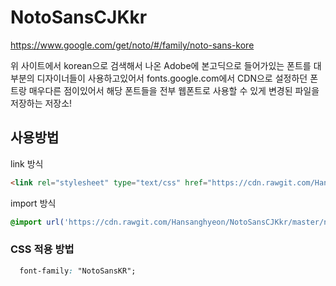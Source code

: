 # NotoSansCJKkr

https://www.google.com/get/noto/#/family/noto-sans-kore

위 사이트에서 korean으로 검색해서 나온 Adobe에 본고딕으로 들어가있는 폰트를 대부분의 디자이너들이
사용하고있어서 fonts.google.com에서 CDN으로 설정하던 폰트랑 매우다른 점이있어서 해당 폰트들을 전부
웹폰트로 사용할 수 있게 변경된 파일을 저장하는 저장소!

## 사용방법

link 방식

```html
<link rel="stylesheet" type="text/css" href="https://cdn.rawgit.com/Hansanghyeon/NotoSansCJKkr/master/notosanscjkkr.css">
```

import 방식

```css
@import url('https://cdn.rawgit.com/Hansanghyeon/NotoSansCJKkr/master/notosanscjkkr.css');
```

### CSS 적용 방법

```css
  font-family: "NotoSansKR";
```